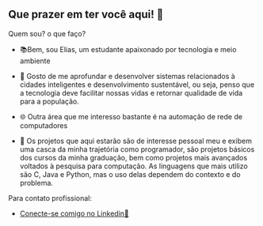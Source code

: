 ## Que prazer em ter você aqui! 👋

Quem sou? o que faço?

- 📚Bem, sou Elias, um estudante apaixonado por tecnologia e meio ambiente
  
- 🍃 Gosto de me aprofundar e desenvolver sistemas relacionados à cidades inteligentes e desenvolvimento sustentável, ou seja, penso que a tecnologia deve facilitar nossas vidas e retornar qualidade de vida para a população.

- 🌐 Outra área que me interesso bastante é na automação de rede de computadores

- 👯 Os projetos que aqui estarão são de interesse pessoal meu e exibem uma casca da minha trajetória como programador, são projetos básicos dos cursos da minha graduação, bem como projetos mais avançados voltados à pesquisa para computação. As linguagens que mais utilizo são C, Java e Python, mas o uso delas dependem do contexto e do problema.
  
Para contato profissional:
- [Conecte-se comigo no Linkedin🤝](https://www.linkedin.com/in/eliasemanuel31/)
  
